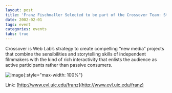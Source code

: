 ```yaml
---
layout: post
title: 'Franz Fischnaller Selected to be part of the Crossover Team: Studio A'
date: 2002-02-01
tags: event
categories: events
tabs: true
---
```


Crossover is Web Lab&rsquo;s strategy to create compelling &ldquo;new media&rdquo; projects that combine the sensibilities and storytelling skills of independent filmmakers with the kind of rich interactivity that enlists the audience as active participants rather than passive consumers.

![image](https://www.evl.uic.edu/output/originals/franz.jpg-srcw.jpg){:style="max-width: 100%"}


Link: [http://www.evl.uic.edu/franz](http://www.evl.uic.edu/franz)
